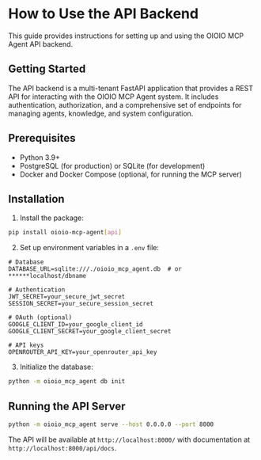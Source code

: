 # How to Use the API Backend

This guide provides instructions for setting up and using the OIOIO MCP Agent API backend.

## Getting Started

The API backend is a multi-tenant FastAPI application that provides a REST API for interacting with the OIOIO MCP Agent system. It includes authentication, authorization, and a comprehensive set of endpoints for managing agents, knowledge, and system configuration.

## Prerequisites

- Python 3.9+
- PostgreSQL (for production) or SQLite (for development)
- Docker and Docker Compose (optional, for running the MCP server)

## Installation

1. Install the package:

```bash
pip install oioio-mcp-agent[api]
```

2. Set up environment variables in a `.env` file:

```
# Database
DATABASE_URL=sqlite:///./oioio_mcp_agent.db  # or ******localhost/dbname

# Authentication
JWT_SECRET=your_secure_jwt_secret
SESSION_SECRET=your_secure_session_secret

# OAuth (optional)
GOOGLE_CLIENT_ID=your_google_client_id
GOOGLE_CLIENT_SECRET=your_google_client_secret

# API keys
OPENROUTER_API_KEY=your_openrouter_api_key
```

3. Initialize the database:

```bash
python -m oioio_mcp_agent db init
```

## Running the API Server

```bash
python -m oioio_mcp_agent serve --host 0.0.0.0 --port 8000
```

The API will be available at `http://localhost:8000/` with documentation at `http://localhost:8000/api/docs`.